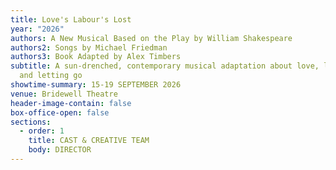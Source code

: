 ```yaml
---
title: Love's Labour's Lost
year: "2026"
authors: A New Musical Based on the Play by William Shakespeare
authors2: Songs by Michael Friedman
authors3: Book Adapted by Alex Timbers
subtitle: A sun-drenched, contemporary musical adaptation about love, language
  and letting go
showtime-summary: 15-19 SEPTEMBER 2026
venue: Bridewell Theatre
header-image-contain: false
box-office-open: false
sections:
  - order: 1
    title: CAST & CREATIVE TEAM
    body: DIRECTOR
---
```

